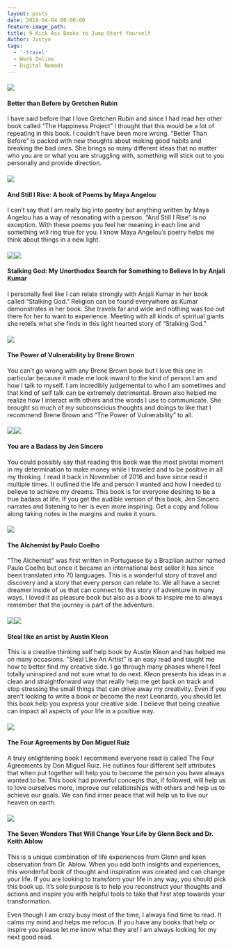 ```yaml
---
layout: posts
date: 2018-04-04 00:00:00
feature-image_path:
title: 9 Kick Ass Books to Jump Start Yourself
Author: Justyn
tags:
  - '-travel'
  - Work Online
  - Digital Nomads
---
```


#### ![](/uploads/betterthanbefore1.PNG)

#### Better than Before by Gretchen Rubin

I have said before that I love Gretchen Rubin and since I had read her other book called “The Happiness Project” I thought that this would be a lot of repeating in this book. I couldn’t have been more wrong. “Better Than Before” is packed with new thoughts about making good habits and breaking the bad ones. She brings so many different ideas that no matter who you are or what you are struggling with, something will stick out to you personally and provide direction.

#### ![](/uploads/stillirise1.PNG)

#### And Still I Rise: A book of Poems by Maya Angelou

I can’t say that I am really big into poetry but anything written by Maya Angelou has a way of resonating with a person. “And Still I Rise” is no exception. With these poems you feel her meaning in each line and something will ring true for you. I know Maya Angelou’s poetry helps me think about things in a new light.

#### ![](blob:https://app.cloudcannon.com/e6d29e56-2bf3-4768-9368-c2c53f0c77a3)![](/uploads/stalkinggod1.PNG)

#### Stalking God: My Unorthodox Search for Something to Believe In by Anjali Kumar

I personally feel like I can relate strongly with Anjali Kumar in her book called “Stalking God.” Religion can be found everywhere as Kumar demonstrates in her book. She travels far and wide and nothing was too out there for her to want to experience. Meeting with all kinds of spiritual giants she retells what she finds in this light hearted story of “Stalking God.”

#### ![](/uploads/powerofvulnerability1.PNG)

#### The Power of Vulnerability by Brene Brown

You can’t go wrong with any Brene Brown book but I love this one in particular because it made me look inward to the kind of person I am and how I talk to myself. I am incredibly judgemental to who I am sometimes and that kind of self talk can be extremely detrimental. Brown also helped me realize how I interact with others and the words I use to communicate. She brought so much of my subconscious thoughts and doings to like that I recommend Brene Brown and “The Power of Vulnerability” to all.

#### ![](blob:https://app.cloudcannon.com/5b7ff2c5-87be-46b6-9b86-0b6955f6d04a)![](/uploads/youareabadass1-1.PNG)

#### You are a Badass by Jen Sincero

You could possibly say that reading this book was the most pivotal moment in my determination to make money while I traveled and to be positive in all my thinking. I read it back in November of 2016 and have since read it multiple times. It outlined the life and person I wanted and how I needed to believe to achieve my dreams. This book is for everyone desiring to be a true badass at life. If you get the audible version of this book, Jen Sincero narrates and listening to her is even more inspiring. Get a copy and follow along taking notes in the margins and make it yours.

#### ![](/uploads/thealchemist1.PNG)

#### The Alchemist by Paulo Coelho

"The Alchemist" was first written in Portuguese by a Brazilian author named Paulo Coelho but once it became an international best seller it has since been translated into 70 languages. This is a wonderful story of travel and discovery and a story that every person can relate to. We all have a secret dreamer inside of us that can connect to this story of adventure in many ways. I loved it as pleasure book but also as a book to inspire me to always remember that the journey is part of the adventure.

#### ![](blob:https://app.cloudcannon.com/2a1f790e-df2d-4462-bf06-4c402dd90c7c)![](/uploads/steallikeanartist1-1.PNG)

#### Steal like an artist by Austin Kleon

This is a creative thinking self help book by Austin Kleon and has helped me on many occasions. "Steal Like An Artist" is an easy read and taught me how to better find my creative side. I go through many phases where I feel totally uninspired and not sure what to do next. Kleon presents his ideas in a clean and straightforward way that really help me get back on track and stop stressing the small things that can drive away my creativity. Even if you aren’t looking to write a book or become the next Leonardo, you should let this book help you express your creative side. I believe that being creative can impact all aspects of your life in a positive way.

#### ![](/uploads/thefouragreements1.PNG)

#### The Four Agreements by Don Miguel Ruiz

A truly enlightening book I recommend everyone read is called The Four Agreements by Don Miguel Ruiz. He outlines four different self attributes that when put together will help you to become the person you have always wanted to be. This book had powerful concepts that, if followed, will help us to love ourselves more, improve our relationships with others and help us to achieve our goals. We can find inner peace that will help us to live our heaven on earth.

#### ![](/uploads/7wondersthatwillchangeyourlife1.PNG)

#### The Seven Wonders That Will Change Your Life by Glenn Beck and Dr. Keith Ablow

This is a unique combination of life experiences from Glenn and keen observation from Dr. Ablow. When you add both insights and experiences, this wonderful book of thought and inspiration was created and can change your life. If you are looking to transform your life in any way, you should pick this book up. It’s sole purpose is to help you reconstruct your thoughts and actions and inspire you with helpful tools to take that first step towards your transformation.

Even though I am crazy busy most of the time, I always find time to read. It calms my mind and helps me refocus. If you have any books that help or inspire you please let me know what they are! I am always looking for my next good read.